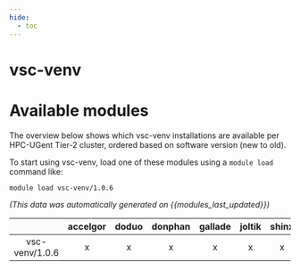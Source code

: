 ```yaml
---
hide:
  - toc
---
```


vsc-venv
========

# Available modules


The overview below shows which vsc-venv installations are available per HPC-UGent Tier-2 cluster, ordered based on software version (new to old).

To start using vsc-venv, load one of these modules using a `module load` command like:

```shell
module load vsc-venv/1.0.6
```

*(This data was automatically generated on {{modules_last_updated}})*  

| |accelgor|doduo|donphan|gallade|joltik|shinx|skitty|
| :---: | :---: | :---: | :---: | :---: | :---: | :---: | :---: |
|vsc-venv/1.0.6|x|x|x|x|x|x|x|
